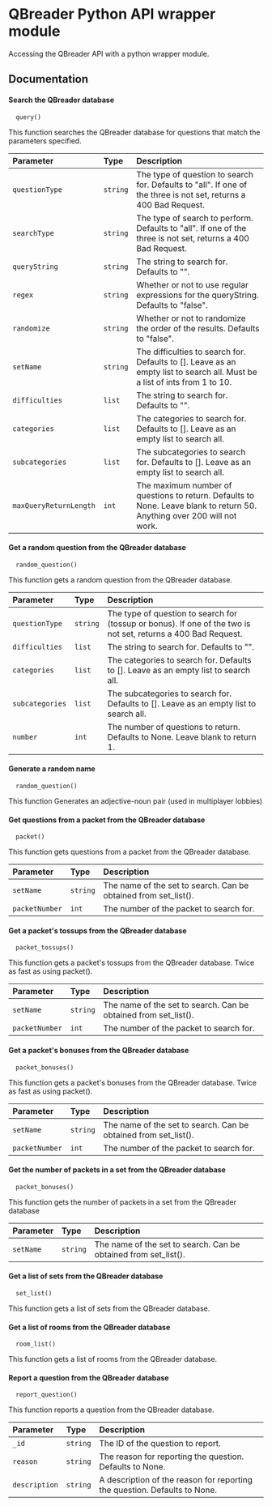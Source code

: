 # QBreader Python API wrapper module
Accessing the QBreader API with a python wrapper module.

## Documentation

#### Search the QBreader database

```
  query()
```
This function searches the QBreader database for questions that match the parameters specified.

| Parameter | Type     | Description                |
| :-------- | :------- | :------------------------- |
| `questionType` | `string` | The type of question to search for. Defaults to "all". If one of the three is not set, returns a 400 Bad Request. |
| `searchType` | `string` | The type of search to perform. Defaults to "all". If one of the three is not set, returns a 400 Bad Request. |
| `queryString` | `string` | The string to search for. Defaults to "". |
| `regex` | `string` | Whether or not to use regular expressions for the queryString. Defaults to "false". |
| `randomize` | `string` | Whether or not to randomize the order of the results. Defaults to "false". |
| `setName` | `string` | The difficulties to search for. Defaults to []. Leave as an empty list to search all. Must be a list of ints from 1 to 10. |
| `difficulties` | `list` | The string to search for. Defaults to "". |
| `categories` | `list` | The categories to search for. Defaults to []. Leave as an empty list to search all. |
| `subcategories` | `list` | The subcategories to search for. Defaults to []. Leave as an empty list to search all. |
| `maxQueryReturnLength` | `int` | The maximum number of questions to return. Defaults to None. Leave blank to return 50. Anything over 200 will not work. |


#### Get a random question from the QBreader database

```
  random_question()
```
This function gets a random question from the QBreader database.

| Parameter | Type     | Description                |
| :-------- | :------- | :------------------------- |
| `questionType` | `string` | The type of question to search for (tossup or bonus). If one of the two is not set, returns a 400 Bad Request. |
| `difficulties` | `list` | The string to search for. Defaults to "". |
| `categories` | `list` | The categories to search for. Defaults to []. Leave as an empty list to search all. |
| `subcategories` | `list` | The subcategories to search for. Defaults to []. Leave as an empty list to search all. |
| `number` | `int` | The number of questions to return. Defaults to None. Leave blank to return 1.|

#### Generate a random name 

```
  random_question()
```
This function Generates an adjective-noun pair (used in multiplayer lobbies)

#### Get questions from a packet from the QBreader database

```
  packet()
```
This function gets questions from a packet from the QBreader database.

| Parameter | Type     | Description                |
| :-------- | :------- | :------------------------- |
| `setName` | `string` | The name of the set to search. Can be obtained from set_list().|
| `packetNumber` | `int` | The number of the packet to search for.|

#### Get a packet's tossups from the QBreader database

```
  packet_tossups()
```
This function gets a packet's tossups from the QBreader database. Twice as fast as using packet().

| Parameter | Type     | Description                |
| :-------- | :------- | :------------------------- |
| `setName` | `string` | The name of the set to search. Can be obtained from set_list().|
| `packetNumber` | `int` | The number of the packet to search for.|

#### Get a packet's bonuses from the QBreader database

```
  packet_bonuses()
```
This function gets a packet's bonuses from the QBreader database. Twice as fast as using packet().

| Parameter | Type     | Description                |
| :-------- | :------- | :------------------------- |
| `setName` | `string` | The name of the set to search. Can be obtained from set_list().|
| `packetNumber` | `int` | The number of the packet to search for.|

#### Get the number of packets in a set from the QBreader database

```
  packet_bonuses()
```
This function gets the number of packets in a set from the QBreader database

| Parameter | Type     | Description                |
| :-------- | :------- | :------------------------- |
| `setName` | `string` | The name of the set to search. Can be obtained from set_list().|

#### Get a list of sets from the QBreader database 

```
  set_list()
```

This function gets a list of sets from the QBreader database.

#### Get a list of rooms from the QBreader database

```
  room_list()
```
This function gets a list of rooms from the QBreader database.

#### Report a question from the QBreader database

```
  report_question()
```
This function reports a question from the QBreader database.

| Parameter | Type     | Description                |
| :-------- | :------- | :------------------------- |
| `_id` | `string` | The ID of the question to report.|
| `reason` | `string` | The reason for reporting the question. Defaults to None. |
| `description` | `string` | A description of the reason for reporting the question. Defaults to None.|
